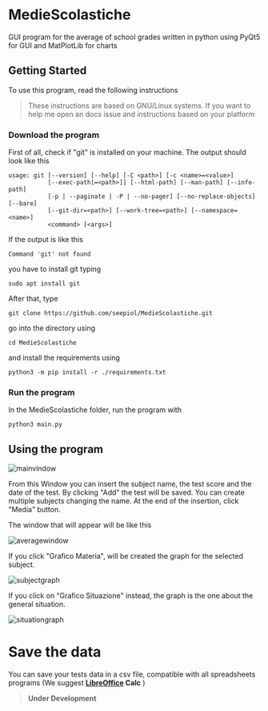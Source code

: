 # MedieScolastiche
GUI program for the average of school grades written in python using PyQt5 for GUI and MatPlotLib for charts

## Getting Started
To use this program, read the following instructions

>These instructions are based on GNU/Linux systems. If you want to help me open an docs issue and instructions based on your platform

### Download the program
First of all, check if "git" is installed on your machine. The output should look like this
```
usage: git [--version] [--help] [-C <path>] [-c <name>=<value>]
           [--exec-path[=<path>]] [--html-path] [--man-path] [--info-path]
           [-p | --paginate | -P | --no-pager] [--no-replace-objects] [--bare]
           [--git-dir=<path>] [--work-tree=<path>] [--namespace=<name>]
           <command> [<args>]
```
If the output is like this
```
Command 'git' not found
```
you have to install git typing
```
sudo apt install git
```

After that, type
```
git clone https://github.com/seepiol/MedieScolastiche.git
```

go into the directory using 
```
cd MedieScolastiche
```

and install the requirements using
```
python3 -m pip install -r ./requirements.txt
```

### Run the program
In the MedieScolastiche folder, run the program with
```
python3 main.py
```

## Using the program

![mainvindow](https://user-images.githubusercontent.com/60071372/73024965-02d32b00-3e2f-11ea-9193-908618a3c848.png)

From this Window you can insert the subject name, the test score and the date of the test. 
By clicking "Add" the test will be saved. You can create multiple subjects changing the name. At the end of the insertion, click "Media" button.

The window that will appear will be like this

![averagewindow](https://user-images.githubusercontent.com/60071372/73024979-08307580-3e2f-11ea-9b87-e2a249f2ea86.png)

If you click "Grafico Materia", will be created the graph for the selected subject.

![subjectgraph](https://user-images.githubusercontent.com/60071372/73025072-3910aa80-3e2f-11ea-9cb7-fb7a3ba322ff.png)

If you click on "Grafico Situazione" instead, the graph is the one about the general situation. 

![situationgraph](https://user-images.githubusercontent.com/60071372/73025077-3ada6e00-3e2f-11ea-96cc-0337787fd0eb.png)

# Save the data
You can save your tests data in a csv file, compatible with all spreadsheets programs (We suggest **[LibreOffice](https://www.libreoffice.org/) Calc** )

> **Under Development**
